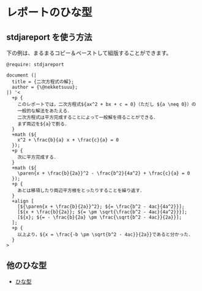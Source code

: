 # レポートのひな型

## stdjareport を使う方法

下の例は、まるまるコピー＆ペーストして組版することができます。

<div class="result-size-full" markdown="1">

```satysfi
@require: stdjareport

document (|
  title = {二次方程式の解};
  author = {\@nekketsuuu};
|) '<
  +p {
    このレポートでは，二次方程式${ax^2 + bx + c = 0}（ただし ${a \neq 0}）の
    一般的な解法をあたえる．
    二次方程式は平方完成することによって一般解を得ることができる．
    まず両辺を${a}で割る．
  }
  +math (${
    x^2 + \frac{b}{a} x + \frac{c}{a} = 0
  });
  +p {
    次に平方完成する．
  }
  +math (${
    \paren{x + \frac{b}{2a}}^2 - \frac{b^2}{4a^2} + \frac{c}{a} = 0
  });
  +p {
    あとは移項したり両辺平方根をとったりすることを繰り返す．
  }
  +align [
    [${\paren{x + \frac{b}{2a}}^2}; ${= \frac{b^2 - 4ac}{4a^2}}];
    [${x + \frac{b}{2a}}; ${= \pm \sqrt{\frac{b^2 - 4ac}{4a^2}}}];
    [${x}; ${= - \frac{b}{2a} \pm \frac{\sqrt{b^2 - 4ac}}{2a}}];
  ];
  +p {
    以上より，${x = \frac{-b \pm \sqrt{b^2 - 4ac}}{2a}}であると分かった．
  }
>
```

</div>

## 他のひな型

* [ひな型](index.html#-1)
